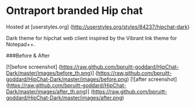 Ontraport branded Hip chat
============
Hosted at [userstyles.org] (http://userstyles.org/styles/84237/hipchat-dark)

Dark theme for hipchat web client inspired by the Vibrant Ink theme for Notepad++.

###Before & After

 [![before screenshot] (https://raw.github.com/bpruitt-goddard/HipChat-Dark/master/images/before_th.png)] (https://raw.github.com/bpruitt-goddard/HipChat-Dark/master/images/before.png)
 [![after screenshot] (https://raw.github.com/bpruitt-goddard/HipChat-Dark/master/images/after_th.png)] (https://raw.github.com/bpruitt-goddard/HipChat-Dark/master/images/after.png)
